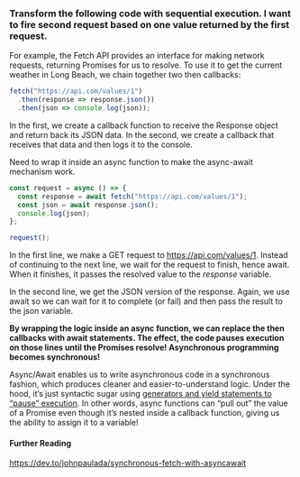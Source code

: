 ### Transform the following code with sequential execution. I want to fire second request based on one value returned by the first request.

For example, the Fetch API provides an interface for making network requests, returning Promises for us to resolve. To use it to get the current weather in Long Beach, we chain together two then callbacks:

```js
fetch("https://api.com/values/1")
  .then(response => response.json())
  .then(json => console.log(json));
```

In the first, we create a callback function to receive the Response object and return back its JSON data. In the second, we create a callback that receives that data and then logs it to the console.

Need to wrap it inside an async function to make the async-await mechanism work.

```js
const request = async () => {
  const response = await fetch("https://api.com/values/1");
  const json = await response.json();
  console.log(json);
};

request();
```

In the first line, we make a GET request to https://api.com/values/1. Instead of continuing to the next line, we wait for the request to finish, hence await. When it finishes, it passes the resolved value to the _response_ variable.

In the second line, we get the JSON version of the response. Again, we use await so we can wait for it to complete (or fail) and then pass the result to the json variable.

**By wrapping the logic inside an async function, we can replace the then callbacks with await statements. The effect, the code pauses execution on those lines until the Promises resolve! Asynchronous programming becomes synchronous!**

Async/Await enables us to write asynchronous code in a synchronous fashion, which produces cleaner and easier-to-understand logic. Under the hood, it’s just syntactic sugar using [generators and yield statements to “pause” execution](https://tc39.github.io/ecmascript-asyncawait/#async-function-definitions). In other words, async functions can “pull out” the value of a Promise even though it’s nested inside a callback function, giving us the ability to assign it to a variable!

#### Further Reading

https://dev.to/johnpaulada/synchronous-fetch-with-asyncawait
